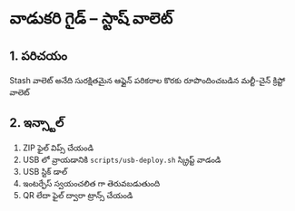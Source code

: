 # వాడుకరి గైడ్ – స్టాష్ వాలెట్

## 1. పరిచయం
Stash వాలెట్ అనేది సురక్షితమైన ఆఫ్లైన్ పరికరాల కొరకు రూపొందించబడిన మల్టీ-చైన్ క్రిప్టో వాలెట్

## 2. ఇన్స్టాల్
1. ZIP ఫైల్ విప్స్ చేయండి
2. USB లో వ్రాయడానికి `scripts/usb-deploy.sh` స్క్రిప్ట్ వాడండి
3. USB స్టిక్ డాల్
4. ఇంటర్ఫేస్ స్వయంచలిత గా తెరువబడుతుంది
5. QR లేదా ఫైల్ ద్వారా ట్రాన్స్ చేయండి